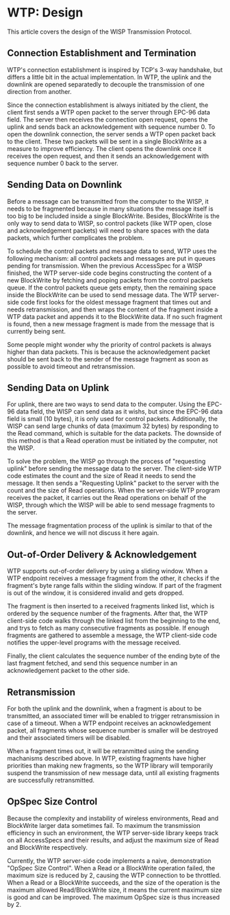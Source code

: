 # WTP: Design
This article covers the design of the WISP Transmission Protocol.

## Connection Establishment and Termination
WTP's connection establishment is inspired by TCP's 3-way handshake, but differs a little bit in the actual implementation. In WTP, the uplink and the downlink are opened separatedly to decouple the transmission of one direction from another.

Since the connection establishment is always initiated by the client, the client first sends a WTP open packet to the server through EPC-96 data field. The server then receives the connection open request, opens the uplink and sends back an acknowledgement with sequence number 0. To open the downlink connection, the server sends a WTP open packet back to the client. These two packets will be sent in a single BlockWrite as a measure to improve efficiency. The client opens the downlink once it receives the open request, and then it sends an acknowledgement with sequence number 0 back to the server.

## Sending Data on Downlink
Before a message can be transmitted from the computer to the WISP, it needs to be fragmented because in many situations the message itself is too big to be included inside a single BlockWrite. Besides, BlockWrite is the only way to send data to WISP, so control packets (like WTP open, close and acknowledgement packets) will need to share spaces with the data packets, which further complicates the problem.

To schedule the control packets and message data to send, WTP uses the following mechanism: all control packets and messages are put in queues pending for transmission. When the previous AccessSpec for a WISP finished, the WTP server-side code begins constructing the content of a new BlockWrite by fetching and poping packets from the control packets queue. If the control packets queue gets empty, then the remaining space inside the BlockWrite can be used to send message data. The WTP server-side code first looks for the oldest message fragment that times out and needs retransmission, and then wraps the content of the fragment inside a WTP data packet and appends it to the BlockWrite data. If no such fragment is found, then a new message fragment is made from the message that is currently being sent.

Some people might wonder why the priority of control packets is always higher than data packets. This is because the acknowledgement packet should be sent back to the sender of the message fragment as soon as possible to avoid timeout and retransmission.

## Sending Data on Uplink
For uplink, there are two ways to send data to the computer. Using the EPC-96 data field, the WISP can send data as it wishs, but since the EPC-96 data field is small (10 bytes), it is only used for control packets. Additionally, the WISP can send large chunks of data (maximum 32 bytes) by responding to the Read command, which is suitable for the data packets. The downside of this method is that a Read operation must be initiated by the computer, not the WISP.

To solve the problem, the WISP go through the process of "requesting uplink" before sending the message data to the server. The client-side WTP code estimates the count and the size of Read it needs to send the message. It then sends a "Requesting Uplink" packet to the server with the count and the size of Read operations. When the server-side WTP program receives the packet, it carries out the Read operations on behalf of the WISP, through which the WISP will be able to send message fragments to the server.

The message fragmentation process of the uplink is similar to that of the downlink, and hence we will not discuss it here again.

## Out-of-Order Delivery & Acknowledgement
WTP supports out-of-order delivery by using a sliding window. When a WTP endpoint receives a message fragment from the other, it checks if the fragment's byte range falls within the sliding window. If part of the fragment is out of the window, it is considered invalid and gets dropped.

The fragment is then inserted to a received fragments linked list, which is ordered by the sequence number of the fragments. After that, the WTP client-side code walks through the linked list from the beginning to the end, and trys to fetch as many consecutive fragments as possible. If enough fragments are gathered to assemble a message, the WTP client-side code notifies the upper-level programs with the message received.

Finally, the client calculates the sequence number of the ending byte of the last fragment fetched, and send this sequence number in an acknowledgement packet to the other side.

## Retransmission
For both the uplink and the downlink, when a fragment is about to be transmitted, an associated timer will be enabled to trigger retransmission in case of a timeout. When a WTP endpoint receives an acknowledgement packet, all fragments whose sequence number is smaller will be destroyed and their associated timers will be disabled.

When a fragment times out, it will be retranmitted using the sending machanisms described above. In WTP, existing fragments have higher priorities than making new fragments, so the WTP library will temporarily suspend the transmission of new message data, until all existing fragments are successfully retransmitted.

## OpSpec Size Control
Because the complexity and instability of wireless environments, Read and BlockWrite larger data sometimes fail. To maximum the transmission efficiency in such an environment, the WTP server-side library keeps track on all AccessSpecs and their results, and adjust the maximum size of Read and BlockWrite respectively.

Currently, the WTP server-side code implements a naive, demonstration "OpSpec Size Control". When a Read or a BlockWrite operation failed, the maximum size is reduced by 2, causing the WTP connection to be throttled. When a Read or a BlockWrite succeeds, and the size of the operation is the maximum allowed Read/BlockWrite size, it means the current maximum size is good and can be improved. The maximum OpSpec size is thus increased by 2.
